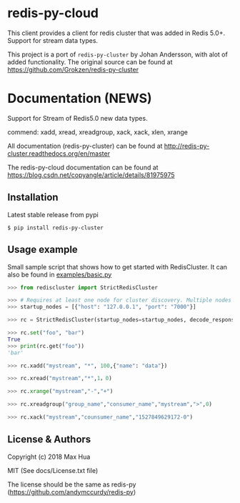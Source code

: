 # redis-py-cloud

This client provides a client for redis cluster that was added in Redis 5.0+. Support for stream data types.

This project is a port of `redis-py-cluster` by Johan Andersson, with alot of added functionality. The original source can be found at https://github.com/Grokzen/redis-py-cluster


# Documentation (NEWS)

Support for Stream of Redis5.0 new data types.

commend: xadd, xread, xreadgroup, xack, xack, xlen, xrange

All documentation (redis-py-cluster) can be found at http://redis-py-cluster.readthedocs.org/en/master

The redis-py-cloud documentation can be found at https://blog.csdn.net/copyangle/article/details/81975975



## Installation

Latest stable release from pypi

```
$ pip install redis-py-cluster
```



## Usage example

Small sample script that shows how to get started with RedisCluster. It can also be found in [examples/basic.py](examples/basic.py)

```python
>>> from rediscluster import StrictRedisCluster

>>> # Requires at least one node for cluster discovery. Multiple nodes is recommended.
>>> startup_nodes = [{"host": "127.0.0.1", "port": "7000"}]

>>> rc = StrictRedisCluster(startup_nodes=startup_nodes, decode_responses=True)

>>> rc.set("foo", "bar")
True
>>> print(rc.get("foo"))
'bar'

>>> rc.xadd("mystream", "*", 100,{"name": "data"})

>>> rc.xread("mystream","*",1，0)

>>> rc.xrange("mystream","-","+")

>>> rc.xreadgroup("group_name","consumer_name","mystream",">",0)

>>> rc.xack("mystream","counsumer_name","1527849629172-0")

```



## License & Authors

Copyright (c) 2018 Max Hua

MIT (See docs/License.txt file)

The license should be the same as redis-py (https://github.com/andymccurdy/redis-py)
